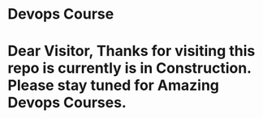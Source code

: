 <h1>Devops Course</h1>
<h1>Dear Visitor, Thanks for visiting this repo is currently is in Construction. Please stay tuned for Amazing Devops Courses.</h1>
